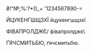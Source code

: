 ₴!"№;%:?*()_+
'1234567890-=

ЙЦУКЕНГШЩЗХЇ
йцукенгшщзхї

ФІВАПРОЛДЖЄ/
фівапролджє\

ҐЯЧСМИТЬБЮ,
ґячсмитьбю.

